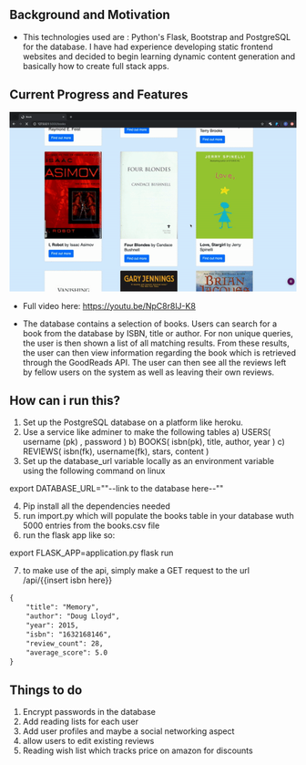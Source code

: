 Background and Motivation
------

- This technologies used are : Python's Flask, Bootstrap and PostgreSQL for the database. I have had experience developing static frontend websites and decided to begin learning dynamic content generation and basically how to create full stack apps.


Current Progress and Features
----------------
![](demo.gif)
- Full video here: https://youtu.be/NpC8r8lJ-K8

- The database contains a selection of books. Users can search for a book from the database by ISBN, title or author. For non unique queries, the user is then shown a list of all matching results. From these results, the user can then view information regarding the book which is retrieved through the GoodReads API. The user can then see all the reviews left by fellow users on the system as well as leaving their own reviews. 

How can i run this?
-----

1) Set up the PostgreSQL database on a platform like heroku.
2) Use a service like adminer to make the following tables
  a) USERS( username (pk) , password )
  b) BOOKS( isbn(pk), title, author, year )
  c) REVIEWS( isbn(fk), username(fk), stars, content )
3) Set up the database_url variable locally as an environment variable using the following command on linux

export DATABASE_URL=""--link to the database here--""

4) Pip install all the dependencies needed
5) run import.py which will populate the books table in your database wuth 5000 entries from the books.csv file
6) run the flask app like so:

export FLASK_APP=application.py
flask run

7) to make use of the api, simply make a GET request to the url /api/{{insert isbn here}}
```
{
    "title": "Memory",
    "author": "Doug Lloyd",
    "year": 2015,
    "isbn": "1632168146",
    "review_count": 28,
    "average_score": 5.0
}
```

Things to do
------------
1) Encrypt passwords in the database
2) Add reading lists for each user
3) Add user profiles and maybe a social networking aspect
4) allow users to edit existing reviews
5) Reading wish list which tracks price on amazon for discounts
